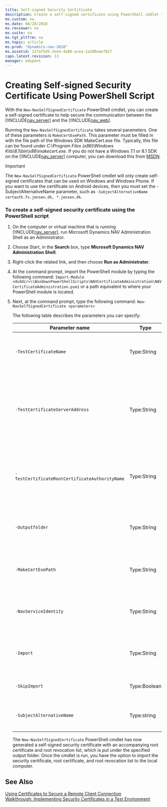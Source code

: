 ```yaml
---
title: Self-signed Security Certificate
description: Create a self-signed certificate using PowerShell cmdlet to help secure the communication between the Server and Web Client in Dynamics NAV.
ms.custom: na
ms.date: 08/28/2018
ms.reviewer: na
ms.suite: na
ms.tgt_pltfrm: na
ms.topic: article
ms.prod: "dynamics-nav-2018"
ms.assetid: 227a75d5-2eed-4a88-acea-1a280aaef027
caps.latest.revision: 13
manager: edupont
---
```

# Creating Self-signed Security Certificate Using PowerShell Script
With the `New-NavSelfSignedCertificate` PowerShell cmdlet, you can create a self-signed certificate to help secure the communication between the [!INCLUDE[nav_server](includes/nav_server_md.md)] and the [!INCLUDE[nav_web](includes/nav_web_md.md)].  
  
 Running the `New-NavSelfSignedCertificate` takes several parameters. One of these parameters is `MakeCertExePath`. This parameter must be filled in with the file path of the Windows SDK MakeCert.exe file. Typically, this file can be found under *C:\\Program Files \(x86\)\\Windows Kits\\8.1\\bin\\x86\\makecert.exe*. If you do not have a Windows 7.1 or 8.1 SDK on the [!INCLUDE[nav_server](includes/nav_server_md.md)] computer, you can download this from [MSDN](http://go.microsoft.com/fwlink/?LinkId=335897).  
  
> [!IMPORTANT]  
>  The `New-NavSelfSignedCertificate` PowerShell cmdlet will only create self-signed certificates that can be used on Windows and Windows Phone. If you want to use the certificate on Android devices, then you must set the -SubjectAlternativeName parameter, such as `-SubjectAlternativeName certauth.fs.jensen.dk, *.jensen.dk`.  
  
### To create a self-signed security certificate using the PowerShell script  
  
1. On the computer or virtual machine that is running [!INCLUDE[nav_server](includes/nav_server_md.md)], run Microsoft Dynamics NAV Administration Shell as an Administrator.  
  
2. Choose Start, in the **Search** box, type **Microsoft Dynamics NAV Administration Shell**.  
  
3. Right-click the related link, and then choose **Run as Administrator**.  
  
4. At the command prompt, import the PowerShell module by typing the following command:  `Import-Module <dvddir>\\WindowsPowerShellScripts\NAVCertificateAdministration\NAVCertificateAdministration.psm1` or a path equivalent to where your PowerShell module is located.  
  
5. Next, at the command prompt, type the following command: `New-NavSelfSignedCertificate <parameters>`  
  
    The following table describes the parameters you can specify:  
  
   |Parameter name|Type|Description|  
   |--------------------|----------|-----------------|  
   |`-TestCertificateName`|Type:String|The name that identifies your test certificate. The default value is `TestCertificate`. This parameter is optional.|  
   |`-TestCertificateServerAddress`|Type:String|The authority/entity that this certificate is issued for. Default is the computer host name. Specify this value if the [!INCLUDE[nav_server](includes/nav_server_md.md)] is accessed by using an address that differs from the computer name. This parameter is optional.|  
   |`-TestCertificateRootCertificateAuthorityName`|Type:String|The root certificate authority name. The name will identify the root certificate issuer. The default value is the `TestCertificate` parameter value prefixed `RootCA`. This parameter is optional.|  
   |`-Outputfolder`|Type:String|Specifies the output folder for the certificates. Default is the location where the script was executed from. This parameter is optional.|  
   |`-MakeCertExePath`|Type:String|The path of the Windows SDK MakeCert.exe tool. Default is the specified `Outputfolder`. This parameter is optional.|  
   |`-NavServiceIdentity`|Type:String|Username for the identity running the [!INCLUDE[nav_server](includes/nav_server_md.md)]. Default is `NTAUTHORITY\Network Service`. This parameter is optional.|  
   |`-Import`|Type:String|Imports the certificates after creation. If not specified, the user will be prompted for a reply. This parameter is optional.|  
   |`-SkipImport`|Type:Boolean|**false** will import certificates and **true** will skip the import of certificates.|  
   |`-SubjectAlternativeName`|Type:string|The SAN for your account, such as `certauth.fs.jensen.dk, *.jensen.dk`. This parameter is optional.|  
  
   The `New-NavSelfSignedCertificate` PowerShell cmdlet has now generated a self-signed security certificate with an accompanying root certificate and root revocation list, which is put under the specified output folder. Once the cmdlet is run, you have the option to import the security certificate, root certificate, and root revocation list to the local computer.  
  
## See Also  
 [Using Certificates to Secure a Remote Client Connection](Using-Certificates-to-Secure-a-Remote-Client-Connection.md)   
 [Walkthrough: Implementing Security Certificates in a Test Environment](Walkthrough--Implementing-Security-Certificates-in-a-Test-Environment.md)